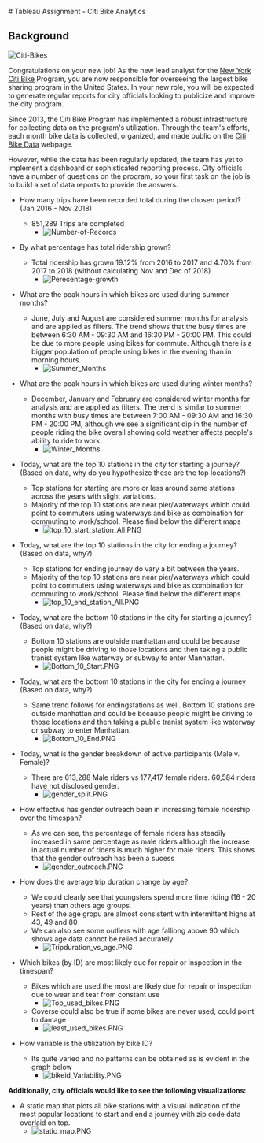 ﻿﻿﻿# Tableau Assignment - Citi Bike Analytics

## Background

![Citi-Bikes](Images/citi-bike-station-bikes.jpg)

Congratulations on your new job! As the new lead analyst for the [New York Citi Bike](https://en.wikipedia.org/wiki/Citi_Bike) Program, you are now responsible for overseeing the largest bike sharing program in the United States. In your new role, you will be expected to generate regular reports for city officials looking to publicize and improve the city program.

Since 2013, the Citi Bike Program has implemented a robust infrastructure for collecting data on the program's utilization. Through the team's efforts, each month bike data is collected, organized, and made public on the [Citi Bike Data](https://www.citibikenyc.com/system-data) webpage.

However, while the data has been regularly updated, the team has yet to implement a dashboard or sophisticated reporting process. City officials have a number of questions on the program, so your first task on the job is to build a set of data reports to provide the answers. 

* How many trips have been recorded total during the chosen period? (Jan 2016 - Nov 2018)
    * 851,289 Trips are completed
        * ![Number-of-Records](Images/Number-of-Records.PNG)

* By what percentage has total ridership grown?
    * Total ridership has grown 19.12% from 2016 to 2017 and 4.70% from 2017 to 2018 (without calculating Nov and Dec of 2018)
        * ![Perecentage-growth](Images/Perecentage-growth.PNG)

* What are the peak hours in which bikes are used during summer months? 
    * June, July and August are considered summer months for analysis and are applied as filters. The trend shows that the busy times are between 6:30 AM - 09:30 AM and 16:30 PM - 20:00 PM. This could be due to more people using bikes for commute. Although there is a bigger population of people using bikes in the evening than in morning hours.
        * ![Summer_Months](Images/Summer_Months.PNG)
* What are the peak hours in which bikes are used during winter months?
    * December, January and February are considered winter months for analysis and are applied as filters. The trend is similar to summer months with busy times are between 7:00 AM - 09:30 AM and 16:30 PM - 20:00 PM, although we see a significant dip in the number of people riding the bike overall showing cold weather affects people's ability to ride to work. 
        * ![Winter_Months](Images/winter_Months.PNG)
* Today, what are the top 10 stations in the city for starting a journey? (Based on data, why do you hypothesize these are the top locations?)
    * Top stations for starting are more or less around same stations across the years with slight variations. 
    * Majority of the top 10 stations are near pier/waterways which could point to commuters using waterways and bike as combination for commuting to work/school. Please find below the different maps
        * ![top_10_start_station_All.PNG](Images/Top_10_Start.PNG)
    

* Today, what are the top 10 stations in the city for ending a journey? (Based on data, why?)
    * Top stations for ending journey do vary a bit between the years. 
    * Majority of the top 10 stations are near pier/waterways which could point to commuters using waterways and bike as combination for commuting to work/school. Please find below the different maps
        * ![top_10_end_station_All.PNG](Images/Top_10_Stop.PNG)
    

* Today, what are the bottom 10 stations in the city for starting a journey? (Based on data, why?)
    * Bottom 10 stations are outside manhattan and could be because people might be driving to those locations and then taking a public tranist system like waterway or subway to enter Manhattan.
        * ![Bottom_10_Start.PNG](Images/Bottom_10_Start.PNG)

* Today, what are the bottom 10 stations in the city for ending a journey (Based on data, why?)
    * Same trend follows for endingstations as well. Bottom 10 stations are outside manhattan and could be because people might be driving to those locations and then taking a public tranist system like waterway or subway to enter Manhattan.
        * ![Bottom_10_End.PNG](Images/Bottom_10_End.PNG)

* Today, what is the gender breakdown of active participants (Male v. Female)?
    * There are 613,288 Male riders vs 177,417 female riders. 60,584 riders have not disclosed gender.
        * ![gender_split.PNG](Images/gender_split.PNG)

* How effective has gender outreach been in increasing female ridership over the timespan?
    * As we can see, the percentage of female riders has steadily increased in same percentage as male riders although the increase in actual number of riders is much higher for male riders. This shows that the gender outreach has been a sucess
        * ![gender_outreach.PNG](Images/gender_outreach.PNG)

* How does the average trip duration change by age?
    * We could clearly see that youngsters spend more time riding (16 - 20 years) than others age groups.
    * Rest of the age gropu are almost consistent with intermittent highs at 43, 49 and 80
    * We can also see some outliers with age falliong above 90 which shows age data cannot be relied accurately. 
        * ![Tripduration_vs_age.PNG](Images/Tripduration_vs_age.PNG)

* Which bikes (by ID) are most likely due for repair or inspection in the timespan? 
    * Bikes which are used the most are likely due for repair or inspection due to wear and tear from constant use
        * ![Top_used_bikes.PNG](Images/Top_used_bikes.PNG)
    * Coverse could also be true if some bikes are never used, could point to damage
        * ![least_used_bikes.PNG](Images/least_used_bikes.PNG)

* How variable is the utilization by bike ID?
    * Its quite varied and no patterns can be obtained as is evident in the graph below
        * ![bikeid_Variability.PNG](Images/bikeid_Variability.PNG)

**Additionally, city officials would like to see the following visualizations:**

* A static map that plots all bike stations with a visual indication of the most popular locations to start and end a journey with zip code data overlaid on top.
    *  ![static_map.PNG](Images/static_map.PNG)



